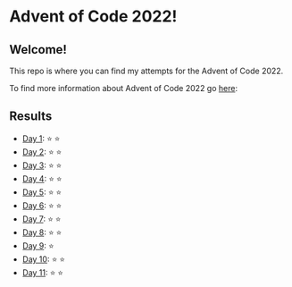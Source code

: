 # Advent of Code 2022!
## Welcome!
This repo is where you can find my attempts for the Advent of Code 2022.

To find more information about Advent of Code 2022 go [here](https://adventofcode.com/2022/about/):

## Results
- [Day 1](src/Day_1.py): :star: :star:
- [Day 2](src/Day_2.py): :star: :star:
- [Day 3](src/Day_3.py): :star: :star:
- [Day 4](src/Day_4.py): :star: :star:
- [Day 5](src/Day_5.py): :star: :star:
- [Day 6](src/Day_6.py): :star: :star:
- [Day 7](src/Day_7.py): :star: :star:
- [Day 8](src/Day_8.py): :star: :star:
- [Day 9](src/Day_9.py): :star:
- [Day 10](src/Day_10.py): :star: :star:
- [Day 11](src/Day_11.py): :star: :star:
